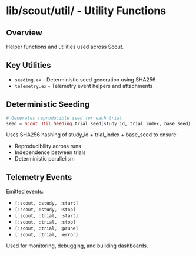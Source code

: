 # lib/scout/util/ - Utility Functions

## Overview
Helper functions and utilities used across Scout.

## Key Utilities
- `seeding.ex` - Deterministic seed generation using SHA256
- `telemetry.ex` - Telemetry event helpers and attachments

## Deterministic Seeding
```elixir
# Generates reproducible seed for each trial
seed = Scout.Util.Seeding.trial_seed(study_id, trial_index, base_seed)
```

Uses SHA256 hashing of study_id + trial_index + base_seed to ensure:
- Reproducibility across runs
- Independence between trials
- Deterministic parallelism

## Telemetry Events
Emitted events:
- `[:scout, :study, :start]`
- `[:scout, :study, :stop]`
- `[:scout, :trial, :start]`
- `[:scout, :trial, :stop]`
- `[:scout, :trial, :prune]`
- `[:scout, :trial, :error]`

Used for monitoring, debugging, and building dashboards.